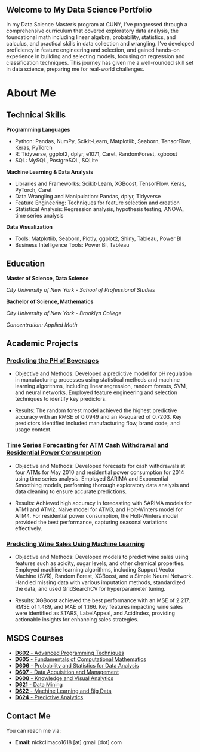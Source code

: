 ## Welcome to My Data Science Portfolio
In my Data Science Master’s program at CUNY, I’ve progressed through a comprehensive curriculum that covered exploratory data analysis, the foundational math including linear algebra, probability, statistics, and calculus, and practical skills in data collection and wrangling. I’ve developed proficiency in feature engineering and selection, and gained hands-on experience in building and selecting models, focusing on regression and classification techniques. This journey has given me a well-rounded skill set in data science, preparing me for real-world challenges.

# About Me

## Technical Skills 

**Programming Languages**

- Python: Pandas, NumPy, Scikit-Learn, Matplotlib, Seaborn, TensorFlow, Keras, PyTorch
- R: Tidyverse, ggplot2, dplyr, e1071, Caret, RandomForest, xgboost
- SQL: MySQL, PostgreSQL, SQLite

**Machine Learning & Data Analysis**

- Libraries and Frameworks: Scikit-Learn, XGBoost, TensorFlow, Keras, PyTorch, Caret
- Data Wrangling and Manipulation: Pandas, dplyr, Tidyverse
- Feature Engineering: Techniques for feature selection and creation
- Statistical Analysis: Regression analysis, hypothesis testing, ANOVA, time series analysis

**Data Visualization**

- Tools: Matplotlib, Seaborn, Plotly, ggplot2, Shiny, Tableau, Power BI
- Business Intelligence Tools: Power BI, Tableau

## Education

**Master of Science, Data Science**  

*City University of New York - School of Professional Studies*  

**Bachelor of Science, Mathematics**

*City University of New York - Brooklyn College*  

*Concentration: Applied Math*

## Academic Projects

### [Predicting the PH of Beverages](https://github.com/NickAMC/NickAMC.github.io/tree/main/DATA_624_S24/project_2)

- Objective and Methods: Developed a predictive model for pH regulation in manufacturing processes using statistical methods and machine learning algorithms, including linear regression, random forests, SVM, and neural networks. Employed feature engineering and selection techniques to identify key predictors.

- Results: The random forest model achieved the highest predictive accuracy with an RMSE of 0.0949 and an R-squared of 0.7203. Key predictors identified included manufacturing flow, brand code, and usage context.

### [Time Series Forecasting for ATM Cash Withdrawal and Residential Power Consumption](https://nickamc.github.io/DATA_624_S24/project_1/atm_forecasting.html)

- Objective and Methods: Developed forecasts for cash withdrawals at four ATMs for May 2010 and residential power consumption for 2014 using time series analysis. Employed SARIMA and Exponential Smoothing models, performing thorough exploratory data analysis and data cleaning to ensure accurate predictions.

- Results: Achieved high accuracy in forecasting with SARIMA models for ATM1 and ATM2, Naive model for ATM3, and Holt-Winters model for ATM4. For residential power consumption, the Holt-Winters model provided the best performance, capturing seasonal variations effectively.


### [Predicting Wine Sales Using Machine Learning](https://nickamc.github.io/D622-S24/hw4/hw4.html)

- Objective and Methods: Developed models to predict wine sales using features such as acidity, sugar levels, and other chemical properties. Employed machine learning algorithms, including Support Vector Machine (SVR), Random Forest, XGBoost, and a Simple Neural Network. Handled missing data with various imputation methods, standardized the data, and used GridSearchCV for hyperparameter tuning.

- Results: XGBoost achieved the best performance with an MSE of 2.217, RMSE of 1.489, and MAE of 1.166. Key features impacting wine sales were identified as STARS, LabelAppeal, and AcidIndex, providing actionable insights for enhancing sales strategies.


## MSDS Courses
- [**D602** - Advanced Programming Techniques](https://github.com/NickAMC/NickAMC.github.io/tree/main/D602-S23)
- [**D605** - Fundamentals of Computational Mathematics](https://github.com/NickAMC/NickAMC.github.io/tree/main/D605-F23)
- [**D606** - Probability and Statistics for Data Analysis](https://github.com/NickAMC/NickAMC.github.io/tree/main/D606-S23)
- [**D607** - Data Acquisition and Management](https://github.com/NickAMC/NickAMC.github.io/tree/main/D607-S23)
- [**D608** - Knowledge and Visual Analytics](https://github.com/NickAMC/NickAMC.github.io/tree/main/D608-F23)
- [**D621** - Data Mining](https://github.com/NickAMC/NickAMC.github.io/tree/main/D621-F23)
- [**D622** - Machine Learning and Big Data](https://github.com/NickAMC/NickAMC.github.io/tree/main/D622-S24)
- [**D624** - Predictive Analytics](https://github.com/NickAMC/NickAMC.github.io/tree/main/DATA_624_S24)

## Contact Me

You can reach me via:
- **Email**: nickclimaco1618 [at] gmail [dot] com
